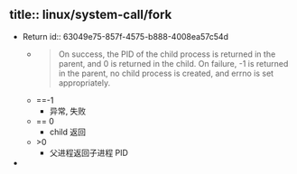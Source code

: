 title:: linux/system-call/fork
-
- Return
  id:: 63049e75-857f-4575-b888-4008ea57c54d
  - > On success, the PID of the child process is returned in the parent, and 0 is returned in the child.  On failure, -1 is returned in the parent, no child process is created, and errno is set appropriately.
  - ==-1
    - 异常, 失败
  - == 0
    - child 返回
  - \>0
    - 父进程返回子进程 PID
-